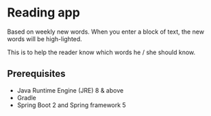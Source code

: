 # Reading app

Based on weekly new words.  When you enter a block of text, the new words will be high-lighted.  

This is to help the reader know which words he / she should know.

## Prerequisites
* Java Runtime Engine (JRE) 8 & above
* Gradle
* Spring Boot 2 and Spring framework 5